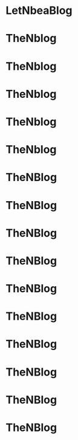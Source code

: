 # LetNbeaBlog
# TheNblog
# TheNblog
# TheNblog
# TheNblog
# TheNblog
# TheNBlog
# TheNBlog
# TheNBlog
# TheNBlog
# TheNBlog
# TheNBlog
# TheNBlog
# TheNBlog
# TheNBlog
# TheNBlog
